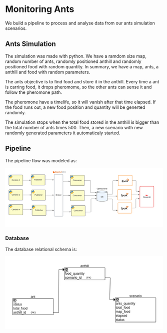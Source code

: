 # Monitoring Ants

We build a pipeline to process and analyse data from our ants simulation scenarios.

## Ants Simulation

The simulation was made with python. We have a ramdom size map, random number of ants, randomly positioned anthill and randomly positioned food with random quantity. In summary, we have a map, ants, a anthill and food with random parameters. 

The ants objective is to find food and store it in the anthill. Every time a ant is carring food, it drops pheromome, so the other ants can sense it and follow the pheromone path.

The pheromone have a timelife, so it will vanish after that time elapsed. If the food runs out, a new food position and quantity will be generted randomly. 

The simulation stops when the total food stored in the anthill is bigger than the total number of ants times 500. Then, a new scenario with new randomly generated parameters it automaticaly started. 

## Pipeline

The pipeline flow was modeled as:

![](Models/PipelineModel.png)


### Database

The database relational schema is:

![](Models/relacional.png)